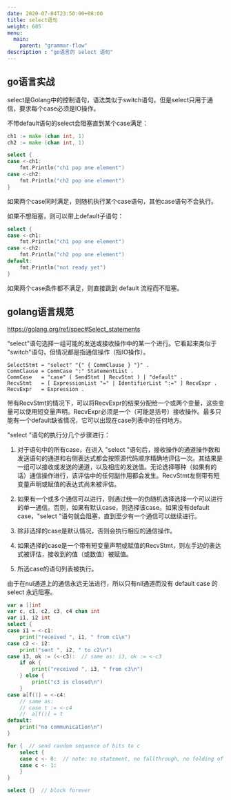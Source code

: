 ```yaml
---
date: 2020-07-04T23:50:00+08:00
title: select语句
weight: 605
menu:
  main:
    parent: "grammar-flow"
description : "go语言的 select 语句"
---
```


## go语言实战

select是Golang中的控制语句，语法类似于switch语句。但是select只用于通信，要求每个case必须是IO操作。

不带default语句的select会阻塞直到某个case满足：

```go
ch1 := make (chan int, 1)
ch2 := make (chan int, 1)

select {
case <-ch1:
    fmt.Println("ch1 pop one element")
case <-ch2:
    fmt.Println("ch2 pop one element")
}
```

如果两个case同时满足，则随机执行某个case语句，其他case语句不会执行。 

如果不想阻塞，则可以带上default子语句：

```go
select {
case <-ch1:
    fmt.Println("ch1 pop one element")
case <-ch2:
    fmt.Println("ch2 pop one element")
default:
    fmt.Println("not ready yet")
}
```

如果两个case条件都不满足，则直接跳到 default 流程而不阻塞。

## golang语言规范

https://golang.org/ref/spec#Select_statements

“select"语句选择一组可能的发送或接收操作中的某一个进行。它看起来类似于 "switch"语句，但情况都是指通信操作（指IO操作）。

```
SelectStmt = "select" "{" { CommClause } "}" .
CommClause = CommCase ":" StatementList .
CommCase   = "case" ( SendStmt | RecvStmt ) | "default" .
RecvStmt   = [ ExpressionList "=" | IdentifierList ":=" ] RecvExpr .
RecvExpr   = Expression .
```

带有RecvStmt的情况下，可以将RecvExpr的结果分配给一个或两个变量，这些变量可以使用短变量声明。RecvExpr必须是一个（可能是括号）接收操作。最多只能有一个default缺省情况，它可以出现在case列表中的任何地方。

"select "语句的执行分几个步骤进行：

1. 对于语句中的所有case，在进入 "select "语句后，接收操作的通道操作数和发送语句的通道和右侧表达式都会按照源代码顺序精确地评估一次。其结果是一组可以接收或发送的通道，以及相应的发送值。无论选择哪种（如果有的话）通信操作进行，该评估中的任何副作用都会发生。RecvStmt左侧带有短变量声明或赋值的表达式尚未被评估。

2. 如果有一个或多个通信可以进行，则通过统一的伪随机选择选择一个可以进行的单一通信。否则，如果有默认case，则选择该case。如果没有default case，"select "语句就会阻塞，直到至少有一个通信可以继续进行。

3. 除非选择的case是默认情况，否则会执行相应的通信操作。

4. 如果选择的case是一个带有短变量声明或赋值的RecvStmt，则左手边的表达式被评估，接收到的值（或数值）被赋值。

5. 所选case的语句列表被执行。

由于在nul通道上的通信永远无法进行，所以只有nil通道而没有 default case 的 select 永远阻塞。

```go
var a []int
var c, c1, c2, c3, c4 chan int
var i1, i2 int
select {
case i1 = <-c1:
	print("received ", i1, " from c1\n")
case c2 <- i2:
	print("sent ", i2, " to c2\n")
case i3, ok := (<-c3):  // same as: i3, ok := <-c3
	if ok {
		print("received ", i3, " from c3\n")
	} else {
		print("c3 is closed\n")
	}
case a[f()] = <-c4:
	// same as:
	// case t := <-c4
	//	a[f()] = t
default:
	print("no communication\n")
}

for {  // send random sequence of bits to c
	select {
	case c <- 0:  // note: no statement, no fallthrough, no folding of cases
	case c <- 1:
	}
}

select {}  // block forever
```











